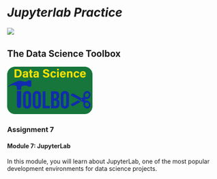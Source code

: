 # _Jupyterlab Practice_
<img src="https://ubc-mds.github.io/img/mdslogopad.png" width="200px"></img>

## The Data Science Toolbox 
<img src="images/ubc_the_data_science_toolbox.png" width="200x"></img>
### Assignment 7
#### Module 7: JupyterLab
In this module, you will learn about JupyterLab, one of the most popular development environments for data science projects.



